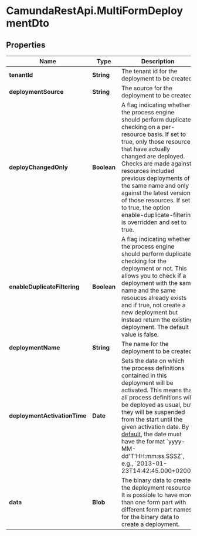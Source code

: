 # CamundaRestApi.MultiFormDeploymentDto

## Properties
Name | Type | Description | Notes
------------ | ------------- | ------------- | -------------
**tenantId** | **String** | The tenant id for the deployment to be created. | [optional] 
**deploymentSource** | **String** | The source for the deployment to be created. | [optional] 
**deployChangedOnly** | **Boolean** | A flag indicating whether the process engine should perform duplicate checking on a per-resource basis. If set to true, only those resources that have actually changed are deployed. Checks are made against resources included previous deployments of the same name and only against the latest versions of those resources. If set to true, the option enable-duplicate-filtering is overridden and set to true. | [optional] [default to false]
**enableDuplicateFiltering** | **Boolean** | A flag indicating whether the process engine should perform duplicate checking for the deployment or not. This allows you to check if a deployment with the same name and the same resouces already exists and if true, not create a new deployment but instead return the existing deployment. The default value is false. | [optional] [default to false]
**deploymentName** | **String** | The name for the deployment to be created. | [optional] 
**deploymentActivationTime** | **Date** | Sets the date on which the process definitions contained in this deployment will be activated. This means that all process definitions will be deployed as usual, but they will be suspended from the start until the given activation date. By [default](https://docs.camunda.org/manual/develop/reference/rest/overview/date-format/), the date must have the format &#x60;yyyy-MM-dd&#x27;T&#x27;HH:mm:ss.SSSZ&#x60;, e.g., &#x60;2013-01-23T14:42:45.000+0200&#x60;. | [optional] 
**data** | **Blob** | The binary data to create the deployment resource. It is possible to have more than one form part with different form part names for the binary data to create a deployment. | [optional] 
